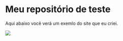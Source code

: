 # Meu repositório de teste

Aqui abaixo você verá um exemlo do site que eu criei.

![](https://hackmd.io/_uploads/SJeUhnkOn.png)
